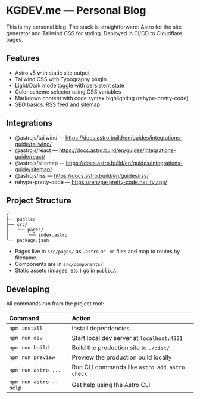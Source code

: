 # KGDEV.me — Personal Blog

This is my personal blog. The stack is straightforward: Astro for the site generator and Tailwind CSS for styling. Deployed in CI/CD to Cloudflare pages.

## Features

- Astro v5 with static site output
- Tailwind CSS with Typography plugin
- Light/Dark mode toggle with persistent state
- Color scheme selector using CSS variables
- Markdown content with code syntax highlighting (rehype-pretty-code)
- SEO basics: RSS feed and sitemap

## Integrations

- @astrojs/tailwind — https://docs.astro.build/en/guides/integrations-guide/tailwind/
- @astrojs/react — https://docs.astro.build/en/guides/integrations-guide/react/
- @astrojs/sitemap — https://docs.astro.build/en/guides/integrations-guide/sitemap/
- @astrojs/rss — https://docs.astro.build/en/guides/rss/
- rehype-pretty-code — https://rehype-pretty-code.netlify.app/

## Project Structure

```
/
├── public/
├── src/
│   └── pages/
│       └── index.astro
└── package.json
```

- Pages live in `src/pages/` as `.astro` or `.md` files and map to routes by filename.
- Components are in `src/components/`.
- Static assets (images, etc.) go in `public/`.

## Developing

All commands run from the project root:

| Command                | Action                                           |
| :--------------------- | :----------------------------------------------- |
| `npm install`          | Install dependencies                             |
| `npm run dev`          | Start local dev server at `localhost:4321`       |
| `npm run build`        | Build the production site to `./dist/`           |
| `npm run preview`      | Preview the production build locally             |
| `npm run astro ...`    | Run CLI commands like `astro add`, `astro check` |
| `npm run astro --help` | Get help using the Astro CLI                     |
